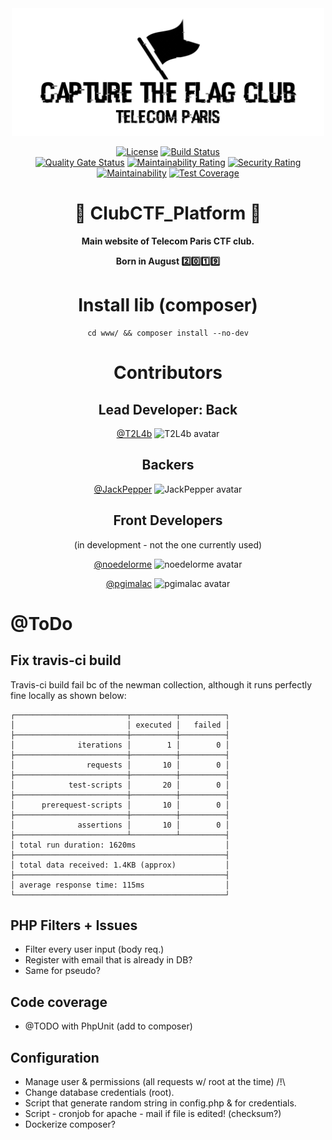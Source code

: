 <div align="center">

<img src="https://github.com/T2L4b/TelecomParis_CTF_Club_Platform/blob/master/public_html/views/img/logo.png" alt="Wiki.js" width="500" />

[![License](https://img.shields.io/badge/license-AGPLv3-blue.svg?style=flat)](https://github.com/T2L4b/TelecomParis_CTF_Club_Platform/blob/master/LICENSE)
[![Build Status](https://travis-ci.org/T2L4b/TelecomParis_CTF_Club_Platform.svg?branch=master)](https://travis-ci.org/T2L4b/TelecomParis_CTF_Club_Platform)  
[![Quality Gate Status](https://sonarcloud.io/api/project_badges/measure?project=T2L4b_TelecomParis_CTF_Club_Platform&metric=alert_status)](https://sonarcloud.io/dashboard?id=T2L4b_TelecomParis_CTF_Club_Platform)
[![Maintainability Rating](https://sonarcloud.io/api/project_badges/measure?project=T2L4b_TelecomParis_CTF_Club_Platform&metric=sqale_rating)](https://sonarcloud.io/dashboard?id=T2L4b_TelecomParis_CTF_Club_Platform)
[![Security Rating](https://sonarcloud.io/api/project_badges/measure?project=T2L4b_TelecomParis_CTF_Club_Platform&metric=security_rating)](https://sonarcloud.io/dashboard?id=T2L4b_TelecomParis_CTF_Club_Platform)  
[![Maintainability](https://api.codeclimate.com/v1/badges/181c9606f1540b8c7810/maintainability)](https://codeclimate.com/github/T2L4b/TelecomParis_CTF_Club_Platform/maintainability)
[![Test Coverage](https://api.codeclimate.com/v1/badges/181c9606f1540b8c7810/test_coverage)](https://codeclimate.com/github/T2L4b/TelecomParis_CTF_Club_Platform/test_coverage)

# :construction: ClubCTF_Platform :construction:

**Main website of Telecom Paris CTF club.**

**Born in August :two::zero::one::nine:** 

# Install lib (composer) 
```
cd www/ && composer install --no-dev
```

# Contributors

## Lead Developer: Back

[@T2L4b](https://github.com/T2L4b)
<img src="https://avatars2.githubusercontent.com/u/50122584?s=460&v=4" alt="T2L4b avatar" width="75" />  

## Backers

[@JackPepper](https://github.com/JackPepper)
<img src="https://avatars2.githubusercontent.com/u/24301234?s=460&v=4" alt="JackPepper avatar" width="75" />  

## Front Developers
(in development - not the one currently used)  

[@noedelorme](https://github.com/noedelorme)
<img src="https://avatars3.githubusercontent.com/u/38424932?s=460&v=4" alt="noedelorme avatar" width="75" />  

[@pgimalac](https://github.com/pgimalac)
<img src="https://avatars3.githubusercontent.com/u/23154723?s=460&v=4" alt="pgimalac avatar" width="75" />  

</div>

# @ToDo

## Fix travis-ci build

Travis-ci build fail bc of the newman collection, although it runs perfectly fine locally as shown below:
```
┌─────────────────────────┬──────────┬──────────┐
│                         │ executed │   failed │
├─────────────────────────┼──────────┼──────────┤
│              iterations │        1 │        0 │
├─────────────────────────┼──────────┼──────────┤
│                requests │       10 │        0 │
├─────────────────────────┼──────────┼──────────┤
│            test-scripts │       20 │        0 │
├─────────────────────────┼──────────┼──────────┤
│      prerequest-scripts │       10 │        0 │
├─────────────────────────┼──────────┼──────────┤
│              assertions │       10 │        0 │
├─────────────────────────┴──────────┴──────────┤
│ total run duration: 1620ms                    │
├───────────────────────────────────────────────┤
│ total data received: 1.4KB (approx)           │
├───────────────────────────────────────────────┤
│ average response time: 115ms                  │
└───────────────────────────────────────────────┘
```

## PHP Filters + Issues
* Filter every user input (body req.)
* Register with email that is already in DB?
* Same for pseudo?

## Code coverage 
* @TODO with PhpUnit (add to composer)

## Configuration
* Manage user & permissions (all requests w/ root at the time) /!\
* Change database credentials (root).
* Script that generate random string in config.php & for credentials.
* Script - cronjob for apache - mail if file is edited! (checksum?)
* Dockerize composer?
